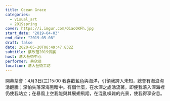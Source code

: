 ```yaml
---
title: Ocean Grace
categories:
  - visual_art
  - 2019spring
cover: https://i.imgur.com/QiaoQKFh.jpg
start_date: "2019-04-03"
end_date: "2019-05-08"
draft: false
date: 2020-05-20T08:49:47.832Z
subtitle: 蔡欣蓓2019個展
host: 清大藝術中心
performer: 蔡欣蓓
location: 清大藝術工坊
---
```


開幕茶會：4月3日(三)15:00 我喜歡藍色與海洋，引領我跨入未知，總會有海浪洶湧翻騰；深怕失落深海黑暗中。有個什麼，在水深之處湧流著，即便我落入深海裡仍使我站立；在暴風上空我能與其展翅飛翔，在混亂噪雜的光景，使我得享安息。